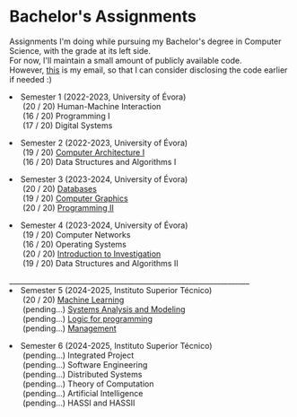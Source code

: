 # Bachelor's Assignments
Assignments I'm doing while pursuing my Bachelor's degree in Computer Science, with the grade at its left side.<br />
For now, I'll maintain a small amount of publicly available code. <br /> 
However, <a href="mailto:contact@axelamc.com">this</a>
is my email, so that I can consider disclosing the code earlier if needed :) <br />

<!-- TABLE OF CONTENTS -->
  <li>
    Semester 1 (2022-2023, University of Évora)
    <ul>
        (20 / 20) Human-Machine Interaction <br />
        (16 / 20) Programming I <br />
        (17 / 20) Digital Systems <br />
    </ul>
  </li>
  <li>
    Semester 2 (2022-2023, University of Évora)
    <ul>
        (19 / 20) <a href="./02_Computer-Architecture-I/">Computer Architecture I</a><br />
        (16 / 20) Data Structures and Algorithms I <br />
    </ul> 
  </li>
  <li>
    Semester 3 (2023-2024, University of Évora)
    <ul>
        (20 / 20) <a href="./03_Databases/">Databases</a><br />
        (19 / 20) <a href="./03_Computer-Graphics/">Computer Graphics</a><br/>
        (20 / 20) <a href="./03_Programming_II/">Programming II</a> <br />
    </ul>
  </li>
  <li>
    Semester 4 (2023-2024, University of Évora)
    <ul>
        (19 / 20) Computer Networks <br />
        (16 / 20) Operating Systems <br />
        (20 / 20) <a href="./04_Introduction-to-Investigation/">Introduction to Investigation</a><br />
        (19 / 20) Data Structures and Algorithms II <br />
    </ul>
  </li>
___________________________________________________________________
  <li>
    Semester 5 (2024-2025, Instituto Superior Técnico)
    <ul>
        (20 / 20) <a href="https://github.com/axelcarapinha/IST_Machine-learning">Machine Learning<a/><br />
        (pending...) <a href="https://github.com/axelcarapinha/IST_AMS">Systems Analysis and Modeling<a/> <br />
        (pending...) <a href="https://github.com/axelcarapinha/IST_LP">Logic for programming<a/> <br />
        (pending...) <a href="https://github.com/axelcarapinha/IST_MC">Management<a/> <br />
    </ul>
  </li>
  <li>
    Semester 6 (2024-2025, Instituto Superior Técnico)
    <ul>
        (pending...) Integrated Project <br />
        (pending...) Software Engineering <br />
        (pending...) Distributed Systems <br />
        (pending...) Theory of Computation <br />
        (pending...) Artificial Intelligence <br />
        (pending...) HASSI and HASSII <br />
    </ul>
  </li>

[^1]: University of Évora <br/>
[^2]: Data Structures and Algorithms <br/>
[^3]: Instituto Superior Técnico


